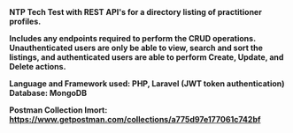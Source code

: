 <strong>
NTP Tech Test with REST API's for a directory listing of practitioner profiles.<br />

Includes any endpoints required to perform the CRUD operations.<br />
Unauthenticated users are only be able to view, search and sort the listings, and authenticated users are able to perform
Create, Update, and Delete actions.<br />

Language and Framework used: PHP, Laravel (JWT token authentication)  <br />
Database: MongoDB  <br />

Postman Collection Imort: https://www.getpostman.com/collections/a775d97e177061c742bf  </strong> <br />
